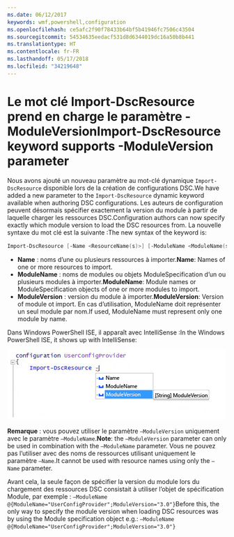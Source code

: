 ```yaml
---
ms.date: 06/12/2017
keywords: wmf,powershell,configuration
ms.openlocfilehash: ce5afc2f90f78433b64bf5b41946fc7506c43504
ms.sourcegitcommit: 54534635eedacf531d8d6344019dc16a50b8b441
ms.translationtype: HT
ms.contentlocale: fr-FR
ms.lasthandoff: 05/17/2018
ms.locfileid: "34219648"
---
```

# <a name="import-dscresource-keyword-supports--moduleversion-parameter"></a><span data-ttu-id="0cc28-102">Le mot clé Import-DscResource prend en charge le paramètre -ModuleVersion</span><span class="sxs-lookup"><span data-stu-id="0cc28-102">Import-DscResource keyword supports -ModuleVersion parameter</span></span>

<span data-ttu-id="0cc28-103">Nous avons ajouté un nouveau paramètre au mot-clé dynamique `Import-DscResource` disponible lors de la création de configurations DSC.</span><span class="sxs-lookup"><span data-stu-id="0cc28-103">We have added a new parameter to the `Import-DscResource` dynamic keyword available when authoring DSC configurations.</span></span> <span data-ttu-id="0cc28-104">Les auteurs de configuration peuvent désormais spécifier exactement la version du module à partir de laquelle charger les ressources DSC.</span><span class="sxs-lookup"><span data-stu-id="0cc28-104">Configuration authors can now specify exactly which module version to load the DSC resources from.</span></span> <span data-ttu-id="0cc28-105">La nouvelle syntaxe du mot clé est la suivante :</span><span class="sxs-lookup"><span data-stu-id="0cc28-105">The new syntax of the keyword is:</span></span>

```powershell
Import-DscResource [-Name <ResourceName(s)>] [-ModuleName <ModuleName(s)>] [-ModuleVersion <ModuleVersion>]
```

* <span data-ttu-id="0cc28-106">**Name** : noms d’une ou plusieurs ressources à importer.</span><span class="sxs-lookup"><span data-stu-id="0cc28-106">**Name**: Names of one or more resources to import.</span></span>
* <span data-ttu-id="0cc28-107">**ModuleName** : noms de modules ou objets ModuleSpecification d’un ou plusieurs modules à importer.</span><span class="sxs-lookup"><span data-stu-id="0cc28-107">**ModuleName**: Module names or ModuleSpecification objects of one or more modules to import.</span></span>
* <span data-ttu-id="0cc28-108">**ModuleVersion** : version du module à importer.</span><span class="sxs-lookup"><span data-stu-id="0cc28-108">**ModuleVersion**: Version of module ot import.</span></span> <span data-ttu-id="0cc28-109">En cas d’utilisation, ModuleName doit représenter un seul module par nom.</span><span class="sxs-lookup"><span data-stu-id="0cc28-109">If used, ModuleName must represent only one module by name.</span></span>

<span data-ttu-id="0cc28-110">Dans Windows PowerShell ISE, il apparaît avec IntelliSense :</span><span class="sxs-lookup"><span data-stu-id="0cc28-110">In the Windows PowerShell ISE, it shows up with IntelliSense:</span></span>

![](../images/Import-DscResource-Modversion.jpg)

<span data-ttu-id="0cc28-111">**Remarque** : vous pouvez utiliser le paramètre `–ModuleVersion` uniquement avec le paramètre `–ModuleName`.</span><span class="sxs-lookup"><span data-stu-id="0cc28-111">**Note**: the `–ModuleVersion` parameter can only be used in combination with the `–ModuleName` parameter.</span></span> <span data-ttu-id="0cc28-112">Vous ne pouvez pas l’utiliser avec des noms de ressources utilisant uniquement le paramètre `–Name`.</span><span class="sxs-lookup"><span data-stu-id="0cc28-112">It cannot be used with resource names using only the `–Name` parameter.</span></span>

<span data-ttu-id="0cc28-113">Avant cela, la seule façon de spécifier la version du module lors du chargement des ressources DSC consistait à utiliser l’objet de spécification Module, par exemple : `–ModuleName @{ModuleName="UserConfigProvider";ModuleVersion="3.0"}`</span><span class="sxs-lookup"><span data-stu-id="0cc28-113">Before this, the only way to specify the module version when loading DSC resources was by using the Module specification object e.g.: `–ModuleName @{ModuleName="UserConfigProvider";ModuleVersion="3.0"}`</span></span>
